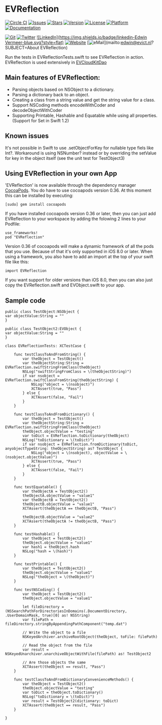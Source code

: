 # EVReflection

[![Circle CI](https://img.shields.io/circleci/project/evermeer/EVReflection.svg?style=flat)](https://circleci.com/gh/evermeer/EVReflection)
[![Issues](https://img.shields.io/github/issues-raw/evermeer/EVReflection.svg?style=flat)](https://github.com/evermeer/EVReflection/issues)
[![Stars](https://img.shields.io/github/stars/evermeer/EVReflection.svg?style=flat)](https://github.com/evermeer/EVReflection/stargazers)
[![Version](https://img.shields.io/cocoapods/v/EVReflection.svg?style=flat)](http://cocoadocs.org/docsets/EVReflection)
[![License](https://img.shields.io/cocoapods/l/EVReflection.svg?style=flat)](http://cocoadocs.org/docsets/EVReflection)
[![Platform](https://img.shields.io/cocoapods/p/EVReflection.svg?style=flat)](http://cocoadocs.org/docsets/EVReflection)
[![Documentation](https://img.shields.io/badge/documented-100%-brightgreen.svg?style=flat)](http://cocoadocs.org/docsets/EVReflection)

[![Git](https://img.shields.io/badge/GitHub-evermeer-blue.svg?style=flat)](https://github.com/evermeer)
[![Twitter](https://img.shields.io/badge/twitter-@evermeer-blue.svg?style=flat)](http://twitter.com/evermeer)
[![LinkedIn](https://img.shields.io/badge/linkedin-Edwin Vermeer-blue.svg?style=flat)](http://nl.linkedin.com/in/evermeer/en)
[![Website](https://img.shields.io/badge/website-evict.nl-blue.svg?style=flat)](http://evict.nl)
[![eMail](https://img.shields.io/badge/email-edwin@evict.nl-blue.svg?style=flat)](mailto:edwin@evict.nl?SUBJECT=About EVReflection)


Run the tests in EVReflectionTests.swift to see EVReflection in action.
EVReflection is used extensively in [EVCloudKitDao](https://github.com/evermeer/EVCloudKitDao)

## Main features of EVReflection:
- Parsing objects based on NSObject to a dictionary. 
- Parsing a dictionary back to an object.
- Creating a class from a string value and get the string value for a class.
- Support NSCoding methods encodeWithCoder and decodeObjectWithCoder
- Supporting Printable, Hashable and Equatable while using all properties. (Support for Set in Swift 1.2)

## Known issues
It's not possible in Swift to use .setObjectForKey for nullable type fiels like Int?. Workaround is using NSNumber? instead or by overriding the setValue for key in the object itself (see the unit test for TestObject3)

## Using EVReflection in your own App 

'EVReflection' is now available through the dependency manager [CocoaPods](http://cocoapods.org). 
You do have to use cocoapods version 0.36. At this moment this can be installed by executing:

```
[sudo] gem install cocoapods
```

If you have installed cocoapods version 0.36 or later, then you can just add EVReflection to your workspace by adding the folowing 2 lines to your Podfile:

```
use_frameworks!
pod "EVReflection"
```

Version 0.36 of cocoapods will make a dynamic framework of all the pods that you use. Because of that it's only supported in iOS 8.0 or later. When using a framework, you also have to add an import at the top of your swift file like this:

```
import EVReflection
```

If you want support for older versions than iOS 8.0, then you can also just copy the EVReflection.swift and EVObject.swift to your app. 


## Sample code

```
public class TestObject:NSObject {
var objectValue:String = ""
}

public class TestObject2:EVObject {
var objectValue:String = ""    
}
```

```
class EVReflectionTests: XCTestCase {

    func testClassToAndFromString() {
        var theObject = TestObject()
        var theObjectString:String = EVReflection.swiftStringFromClass(theObject)
        NSLog("swiftStringFromClass = \(theObjectString)")
        if var nsobject = EVReflection.swiftClassFromString(theObjectString) {
            NSLog("object = \(nsobject)")
            XCTAssert(true, "Pass")
        } else {
            XCTAssert(false, "Fail")
        }
    }

    func testClassToAndFromDictionary() {
        var theObject = TestObject()
        var theObjectString:String = EVReflection.swiftStringFromClass(theObject)
        theObject.objectValue = "testing"
        var toDict = EVReflection.toDictionary(theObject)
        NSLog("toDictionary = \(toDict)")
        if var nsobject = EVReflection.fromDictionary(toDict, anyobjectTypeString: theObjectString) as? TestObject {
            NSLog("object = \(nsobject), objectValue = \(nsobject.objectValue)")
            XCTAssert(true, "Pass")
        } else {
            XCTAssert(false, "Fail")
        }
    }

    func testEquatable() {
        var theObjectA = TestObject2()
        theObjectA.objectValue = "value1"
        var theObjectB = TestObject2()
        theObjectB.objectValue = "value1"
        XCTAssert(theObjectA == theObjectB, "Pass")

        theObjectB.objectValue = "value2"
        XCTAssert(theObjectA != theObjectB, "Pass")
    }

    func testHashable() {
        var theObject = TestObject2()
        theObject.objectValue = "value1"
        var hash1 = theObject.hash
        NSLog("hash = \(hash)")
    }

    func testPrintable() {
        var theObject = TestObject2()
        theObject.objectValue = "value1"
        NSLog("theObject = \(theObject)")
    }

    func testNSCoding() {
        var theObject = TestObject2()
        theObject.objectValue = "value1"

        let fileDirectory =  (NSSearchPathForDirectoriesInDomains(.DocumentDirectory, .UserDomainMask, true)[0] as! NSString)
        var filePath = fileDirectory.stringByAppendingPathComponent("temp.dat")

        // Write the object to a file
        NSKeyedArchiver.archiveRootObject(theObject, toFile: filePath)

        // Read the object from the file
        var result = NSKeyedUnarchiver.unarchiveObjectWithFile(filePath) as! TestObject2

        // Are those objects the same
        XCTAssert(theObject == result, "Pass")
    }

    func testClassToAndFromDictionaryConvenienceMethods() {
        var theObject = TestObject2()
        theObject.objectValue = "testing"
        var toDict = theObject.toDictionary()
        NSLog("toDictionary = \(toDict)")
        var result = TestObject2(dictionary: toDict)
        XCTAssert(theObject == result, "Pass")
    }

}
```


